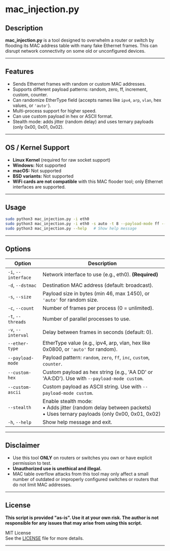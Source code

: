 <!--
KEYWORDS: MAC flooder, MAC flooding tool, MAC address table overflow, Ethernet attack, switch flooding, network security testing, MAC spoofing, MAC table attack, Layer 2 attack, network penetration testing, Python MAC flood, MAC address injection, switch DoS, MAC table poisoning, network audit, security tool, ethical hacking, penetration test, L2 MAC flood, broadcast storm, custom Ethernet frame, raw socket, Linux network tool
-->

# mac_injection.py




## Description

**mac_injection.py** is a tool designed to overwhelm a router or switch by flooding its MAC address table with many fake Ethernet frames. This can disrupt network connectivity on some old or unconfigured devices.

---

## Features

- Sends Ethernet frames with random or custom MAC addresses.
- Supports different payload patterns: random, zero, ff, increment, custom, counter.
- Can randomize EtherType field (accepts names like `ipv4`, `arp`, `vlan`, hex values, or `'auto'`).
- Multi-process support for higher speed.
- Can use custom payload in hex or ASCII format.
- Stealth mode: adds jitter (random delay) and uses ternary payloads (only 0x00, 0x01, 0x02).

---

## OS / Kernel Support

- **Linux Kernel** (required for raw socket support)
- **Windows:** Not supported
- **macOS:** Not supported
- **BSD variants:** Not supported
- **WiFi cards are not compatible** with this MAC flooder tool; only Ethernet interfaces are supported.

---

## Usage

```sh
sudo python3 mac_injection.py -i eth0
sudo python3 mac_injection.py -i eth0 -s auto -t 8 --payload-mode ff --ether-type arp
sudo python3 mac_injection.py --help   # Show help message
```

---

## Options

| Option                        | Description                                                                                      |
|-------------------------------|--------------------------------------------------------------------------------------------------|
| `-i`, `--interface`           | Network interface to use (e.g., eth0). **(Required)**                                            |
| `-d`, `--dstmac`              | Destination MAC address (default: broadcast).                                                    |
| `-s`, `--size`                | Payload size in bytes (min 46, max 1450), or `'auto'` for random size.                           |
| `-c`, `--count`               | Number of frames per process (0 = unlimited).                                                    |
| `-t`, `--threads`             | Number of parallel processes to use.                                                             |
| `-v`, `--interval`            | Delay between frames in seconds (default: 0).                                                    |
| `--ether-type`                | EtherType value (e.g., ipv4, arp, vlan, hex like 0x0800, or `'auto'` for random).                |
| `--payload-mode`              | Payload pattern: `random`, `zero`, `ff`, `inc`, `custom`, `counter`.                             |
| `--custom-hex`                | Custom payload as hex string (e.g., 'AA DD' or 'AA:DD'). Use with `--payload-mode custom`.       |
| `--custom-ascii`              | Custom payload as ASCII string. Use with `--payload-mode custom`.                                |
| `--stealth`                   | Enable stealth mode:<br>• Adds jitter (random delay between packets)<br>• Uses ternary payloads (only 0x00, 0x01, 0x02) |
| `-h`, `--help`                | Show help message and exit.                                                                      |

---

## Disclaimer

- Use this tool **ONLY** on routers or switches you own or have explicit permission to test.
- **Unauthorized use is unethical and illegal.**
- MAC table overflow attacks from this tool may only affect a small number of outdated or improperly configured switches or routers that do not limit MAC addresses.

---

## License

**This script is provided "as-is". Use it at your own risk. The author is not responsible for any issues that may arise from using this script.**

MIT License  
See the [LICENSE](LICENSE) file for more details.

---
